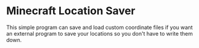 # Minecraft Location Saver

This simple program can save and load custom coordinate files if you want an external program to save your locations so you don't have to write them down.